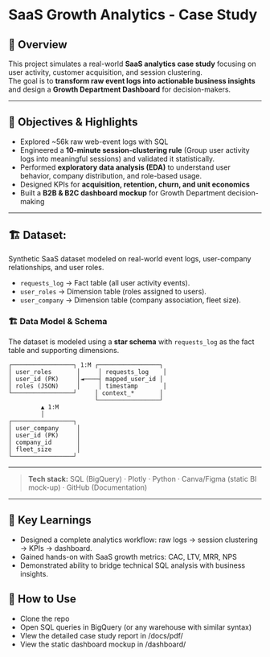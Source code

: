 # SaaS Growth Analytics - Case Study

## 📌 Overview  
This project simulates a real-world **SaaS analytics case study** focusing on user activity, customer acquisition, and session clustering.  
The goal is to **transform raw event logs into actionable business insights** and design a **Growth Department Dashboard** for decision-makers.  

---

## 🎯 Objectives &  Highlights 
- Explored ~56k raw web-event logs with SQL
- Engineered a **10-minute session-clustering rule** (Group user activity logs into meaningful sessions) and validated it statistically.
- Performed **exploratory data analysis (EDA)** to understand user behavior, company distribution, and role-based usage. 
- Designed KPIs for **acquisition, retention, churn, and unit economics** 
- Built a **B2B & B2C dashboard mockup** for Growth Department decision-making

---

## 🏗️ Dataset:
Synthetic SaaS dataset modeled on real-world event logs, user-company relationships, and user roles.

- `requests_log` → Fact table (all user activity events).
- `user_roles` → Dimension table (roles assigned to users).
- `user_company` → Dimension table (company association, fleet size).
  
### 🏗️ Data Model & Schema  
The dataset is modeled using a **star schema** with `requests_log` as the fact table and supporting dimensions.  

```text
┌─────────────────┐ 1:M ┌─────────────────┐
│ user_roles       │     │ requests_log    │
│ user_id (PK)     │◄────┤ mapped_user_id │
│ roles (JSON)     │     │ timestamp       │
└─────────────────┘     │ context_*       │
                        └─────────────────┘
         ▲ 1:M
         │
┌─────────────────┐
│ user_company     │
│ user_id (PK)     │
│ company_id       │
│ fleet_size       │
└─────────────────┘
```
---
> **Tech stack:** SQL (BigQuery) · Plotly · Python · Canva/Figma (static BI mock-up) · GitHub (Documentation)

---
## 📌 Key Learnings
- Designed a complete analytics workflow: raw logs → session clustering → KPIs → dashboard.
- Gained hands-on with SaaS growth metrics: CAC, LTV, MRR, NPS
- Demonstrated ability to bridge technical SQL analysis with business insights.

## 🚀 How to Use
- Clone the repo
- Open SQL queries in BigQuery (or any warehouse with similar syntax)
- VIew the detailed case study report in /docs/pdf/
- View the static dashboard mockup in /dashboard/
